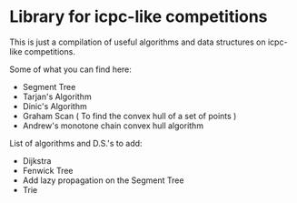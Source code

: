 # Library for icpc-like competitions

This is just a compilation of useful algorithms and data structures on icpc-like competitions.

Some of what you can find here:
  * Segment Tree
  * Tarjan's Algorithm
  * Dinic's Algorithm
  * Graham Scan ( To find the convex hull of a set of points )
  * Andrew's monotone chain convex hull algorithm

List of algorithms and D.S.'s to add:
  * Dijkstra
  * Fenwick Tree
  * Add lazy propagation on the Segment Tree
  * Trie
